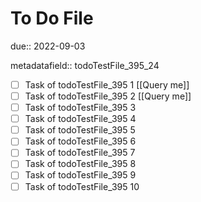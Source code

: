 # To Do File

due:: 2022-09-03

metadatafield:: todoTestFile_395_24

- [ ] Task of todoTestFile_395 1 [[Query me]]
- [ ] Task of todoTestFile_395 2 [[Query me]]
- [ ] Task of todoTestFile_395 3
- [ ] Task of todoTestFile_395 4
- [ ] Task of todoTestFile_395 5
- [ ] Task of todoTestFile_395 6
- [ ] Task of todoTestFile_395 7
- [ ] Task of todoTestFile_395 8
- [ ] Task of todoTestFile_395 9
- [ ] Task of todoTestFile_395 10